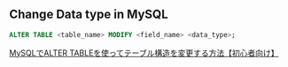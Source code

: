 ## Change Data type in MySQL

```sql
ALTER TABLE <table_name> MODIFY <field_name> <data_type>;
```

[MySQLでALTER TABLEを使ってテーブル構造を変更する方法【初心者向け】](https://techacademy.jp/magazine/5199#sec3)
